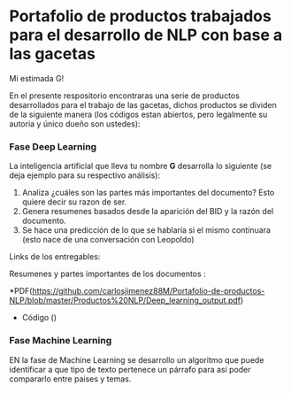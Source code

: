 # Portafolio de productos trabajados para el desarrollo de NLP con base a las gacetas

Mi estimada G!

En el presente respositorio encontraras una serie de productos desarrollados para el trabajo de las gacetas, dichos productos se dividen de la siguiente manera (los códigos estan abiertos, pero legalmente su autoria y único dueño son ustedes):




### Fase Deep Learning

La inteligencia artificial que lleva tu nombre **G** desarrolla lo siguiente (se deja ejemplo para su respectivo análisis):

1. Analiza ¿cuáles son las partes más importantes del documento? Esto quiere decir su razon de ser.
2. Genera resumenes basados desde la aparición del BID y la razón del documento.
3. Se hace una predicción de lo que se hablaría si el mismo continuara (esto nace de una conversación con Leopoldo)

Links de los entregables:

Resumenes y partes importantes de los documentos :

*PDF(https://github.com/carlosjimenez88M/Portafolio-de-productos-NLP/blob/master/Productos%20NLP/Deep_learning_output.pdf)

* Código ()

### Fase Machine Learning

EN la fase de Machine Learning se desarrollo un algoritmo que puede identificar a que tipo de texto pertenece un párrafo para así poder compararlo entre paises y temas.



